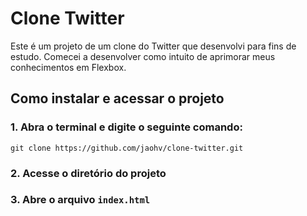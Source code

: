 # Clone Twitter

Este é um projeto de um clone do Twitter que desenvolvi para fins de estudo. Comecei a desenvolver como intuito de aprimorar meus conhecimentos em Flexbox.

## Como instalar e acessar o projeto

### 1. Abra o terminal e digite o seguinte comando:

```
git clone https://github.com/jaohv/clone-twitter.git
```

### 2. Acesse o diretório do projeto 

### 3. Abre o arquivo `index.html`
